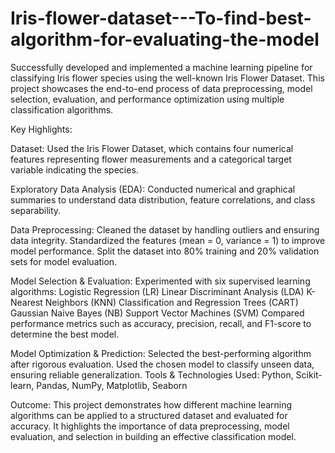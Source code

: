 # Iris-flower-dataset---To-find-best-algorithm-for-evaluating-the-model

Successfully developed and implemented a machine learning pipeline for classifying Iris flower species using the well-known Iris Flower Dataset. This project showcases the end-to-end process of data preprocessing, model selection, evaluation, and performance optimization using multiple classification algorithms.

Key Highlights:

Dataset: Used the Iris Flower Dataset, which contains four numerical features representing flower measurements and a categorical target variable indicating the species.

Exploratory Data Analysis (EDA): Conducted numerical and graphical summaries to understand data distribution, feature correlations, and class separability.

Data Preprocessing:
Cleaned the dataset by handling outliers and ensuring data integrity.
Standardized the features (mean = 0, variance = 1) to improve model performance.
Split the dataset into 80% training and 20% validation sets for model evaluation.

Model Selection & Evaluation:
Experimented with six supervised learning algorithms:
Logistic Regression (LR)
Linear Discriminant Analysis (LDA)
K-Nearest Neighbors (KNN)
Classification and Regression Trees (CART)
Gaussian Naive Bayes (NB)
Support Vector Machines (SVM)
Compared performance metrics such as accuracy, precision, recall, and F1-score to determine the best model.

Model Optimization & Prediction:
Selected the best-performing algorithm after rigorous evaluation.
Used the chosen model to classify unseen data, ensuring reliable generalization.
Tools & Technologies Used: Python, Scikit-learn, Pandas, NumPy, Matplotlib, Seaborn

Outcome:
This project demonstrates how different machine learning algorithms can be applied to a structured dataset and evaluated for accuracy. It highlights the importance of data preprocessing, model evaluation, and selection in building an effective classification model.
